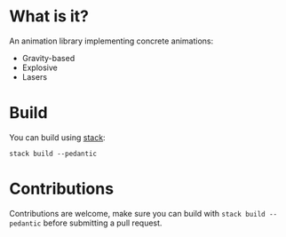 # What is it?

An animation library implementing concrete animations:
  - Gravity-based
  - Explosive
  - Lasers

# Build

You can build using [stack](https://docs.haskellstack.org):

`stack build --pedantic`

# Contributions

Contributions are welcome, make sure you can build with `stack build --pedantic`
before submitting a pull request.
